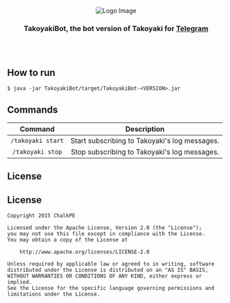 <p align="center"><img src="https://raw.github.com/ChalkPE/Takoyaki/master/Takoyaki.png" alt="Logo Image"/></p>
<h3 align="center">TakoyakiBot, the bot version of Takoyaki for <a href="https://telegram.org/">Telegram</a></h3>

<br><br>

## How to run
```
$ java -jar TakoyakiBot/target/TakoyakiBot-<VERSION>.jar
```

## Commands
| Command | Description |
| :-----: | :---------: |
| `/takoyaki start` | Start subscribing to Takoyaki's log messages. |
| `/takoyaki stop` | Stop subscribing to Takoyaki's log messages. |

## License
## License
```
Copyright 2015 ChalkPE

Licensed under the Apache License, Version 2.0 (the "License");
you may not use this file except in compliance with the License.
You may obtain a copy of the License at

    http://www.apache.org/licenses/LICENSE-2.0

Unless required by applicable law or agreed to in writing, software
distributed under the License is distributed on an "AS IS" BASIS,
WITHOUT WARRANTIES OR CONDITIONS OF ANY KIND, either express or implied.
See the License for the specific language governing permissions and
limitations under the License.
```
